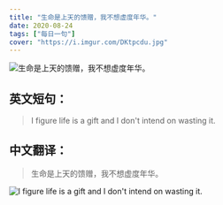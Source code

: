 ```yaml
---
title: "生命是上天的馈赠，我不想虚度年华。"
date: 2020-08-24
tags: ["每日一句"]
cover: "https://i.imgur.com/DKtpcdu.jpg"
---
```


![生命是上天的馈赠，我不想虚度年华。](https://i.imgur.com/LlEwKiB.jpg)

## 英文短句：
> I figure life is a gift and I don't intend on wasting it. 

<!--more-->

## 中文翻译：
> 生命是上天的馈赠，我不想虚度年华。

![I figure life is a gift and I don't intend on wasting it. ](https://i.imgur.com/LNhZyG7.jpg)

